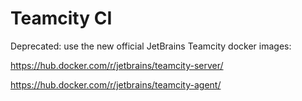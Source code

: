 Teamcity CI
===========

Deprecated: use the new official JetBrains Teamcity docker images:

https://hub.docker.com/r/jetbrains/teamcity-server/

https://hub.docker.com/r/jetbrains/teamcity-agent/
